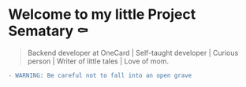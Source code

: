 # Welcome to my little Project Sematary ⚰️
> Backend developer at OneCard | Self-taught developer | Curious person | Writer of little tales | Love of mom.

```diff
- WARNING: Be careful not to fall into an open grave
```
<!--
**jonathangomz/jonathangomz** is a ✨ _special_ ✨ repository because its `README.md` (this file) appears on your GitHub profile.

Here are some ideas to get you started:

- 🔭 I’m currently working on ...
- 🌱 I’m currently learning ...
- 👯 I’m looking to collaborate on ...
- 🤔 I’m looking for help with ...
- 💬 Ask me about ...
- 📫 How to reach me: ...
- 😄 Pronouns: ...
- ⚡ Fun fact: ...
-->

